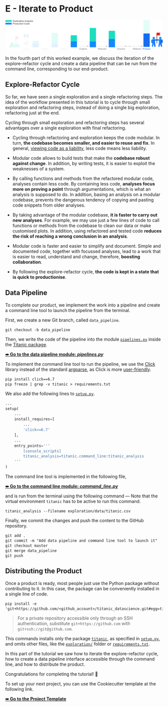 # E - Iterate to Product

![refactor](../../resources/iterate_to_product.png)

In the fourth part of this worked example, we discuss the iteration of the explore-refactor cycle and create a data pipeline that can be run from the command line, corresponding to our end-product.

## Explore-Refactor Cycle

So far, we have seen a single exploration and a single refactoring steps. The idea of the workflow presented in this tutorial is to cycle through small exploration and refactoring steps, instead of doing a single big exploration, refactoring just at the end.

Cycling through small exploration and refactoring steps has several advantages over a single exploration with final refactoring.

- Cycling through refactoring and exploration keeps the code modular. In turn, **the codebase becomes smaller, and easier to reuse and fix**. In general, [viewing code as a liability](https://youtu.be/YyhfK-aBo-Y?t=17m42s), less code means less liability.
- Modular code allows to build tests that make the **codebase robust against change**. In addition, by writing tests, it is easier to exploit the weaknesses of a system.
- By calling functions and methods from the refactored modular code, analyses contain less code. By containing less code, **analyses focus more on proving a point** through argumentations, which is what an analysis is supposed to do. In addition, basing an analysis on a modular codebase, prevents the dangerous tendency of copying and pasting code snippets from older analyses.
- By taking advantage of the modular codebase, **it is faster to carry out new analyses**. For example, we may use just a few lines of code to call functions or methods from the codebase to clean our data or make customised plots. In addition, using refactored and tested code **reduces the risk of reaching a wrong conclusion in an analysis**.
- Modular code is faster and easier to simplify and document. Simple and documented code, together with focussed analyses, lead to a work that is easier to read, understand and change, therefore, **boosting collaboration**.


- By following the explore-refactor cycle, **the code is kept in a state that is quick to productionise**.

## Data Pipeline

To complete our product, we implement the work into a pipeline and create a command line tool to launch the pipeline from the terminal.

First, we create a new Git branch, called `data_pipeline`.

```shell
git checkout -b data_pipeline
```

Then, we write the code of the pipeline into the module [`pipelines.py`](titanic/pipelines.py) inside the [Titanic package](titanic).

[**➠   Go to the data pipeline module: *pipelines.py***](titanic/pipelines.py)

To implement the command line tool to run the pipeline, we use the [Click](http://click.pocoo.org/) library instead of the standard [argparse](https://docs.python.org/3/library/argparse.html), as Click is more [user-friendly](http://click.pocoo.org/5/why/).

```shell
pip install click==6.7
pip freeze | grep -v titanic > requirements.txt
```

We also add the following lines to [`setup.py`](setup.py).

```python
...
setup(
    ...
    install_requires=[
        ...
        'click>=6.7'
    ],
	...
    entry_points='''
        [console_scripts]
        titanic_analysis=titanic.command_line:titanic_analysis
    '''
)
```

The command line tool is implemented in the following file,

[**➠   Go to the command line module: *command_line.py***](titanic/command_line.py)

and is run from the terminal using the following command — Note that the virtual environment `titanic` has to be active to run this command.

```shell
titanic_analysis --filename exploration/data/titanic.csv
```

Finally, we commit the changes and push the content to the GitHub repository.

```shell
git add .
git commit -m "Add data pipeline and command line tool to launch it"
git checkout master 
git merge data_pipeline
git push
```

## Distributing the Product

Once a product is ready, most people just use the Python package without contributing to it. In this case, the package can be conveniently installed in a single line of code.

```shell
pip install -e 'git+https://github.com/<github_account>/titanic_datascience.git#egg=titanic'
```

> For a private repository accessible only through an SSH authentication, substitute `git+https://github.com` with `git+ssh://git@github.com`.

This commands installs only the package [`titanic`](titanic), as specified in [`setup.py`](setup.py), and omits other files, like the [`exploration/`](exploration) folder or [`requirements.txt`](requirements.txt).

In this part of the tutorial we saw how to iterate the explore-refactor cycle, how to create a data pipeline interface accessible through the command line, and how to distribute the product.

Congratulations for completing the tutorial! :tada:

To set up your next project, you can use the Cookiecutter template at the following link.

[**➠   Go to the Project Template**](../../template)